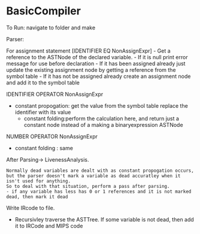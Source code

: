 # BasicCompiler

To Run: navigate to folder and make

Parser:

For assignment statement [IDENTIFIER EQ NonAssignExpr]
	- Get a reference to the ASTNode of the declared variable. 
		- If it is null print error message for use before declaration
	- If it has been assigned already just update the existing assignment node by getting a reference from the symbol table
	- If it has not be assigned already create an assignment node and add it to the symbol table


IDENTIFIER OPERATOR NonAssignExpr 

- constant propogation: get the value from the symbol table replace the identifier with its value
	- constant folding:perform the calculation here, and return just a constant node instead of a making a binaryexpression ASTNode

NUMBER OPERATOR NonAssignExpr 

- constant folding : same



After Parsing-> LivenessAnalysis.
	
	Normally dead variables are dealt with as constant propogation occurs, but the parser doesn't mark a variable as dead accuratley when it isn't used for anything. 
	So to deal with that situation, perform a pass after parsing.
	- if any variable has less has 0 or 1 references and it is not marked dead, then mark it dead


Write IRcode to file. 
- Recursivley traverse the ASTTree. If some variable is not dead, then add it to IRCode and MIPS code
